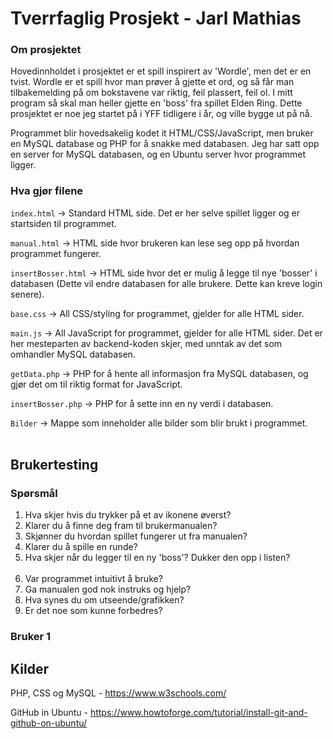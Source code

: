 # Tverrfaglig Prosjekt - Jarl Mathias

### Om prosjektet
Hovedinnholdet i prosjektet er et spill inspirert av 'Wordle', men det er en tvist. Wordle er et spill hvor man prøver å gjette et ord, og så får man tilbakemelding på om bokstavene var riktig, feil plassert, feil ol. I mitt program så skal man heller gjette en 'boss' fra spillet Elden Ring. Dette prosjektet er noe jeg startet på i YFF tidligere i år, og ville bygge ut på nå.

Programmet blir hovedsakelig kodet it HTML/CSS/JavaScript, men bruker en MySQL database og PHP for å snakke med databasen. Jeg har satt opp en server for MySQL databasen, og en Ubuntu server hvor programmet ligger.

### Hva gjør filene
``index.html`` → Standard HTML side. Det er her selve spillet ligger og er startsiden til programmet.

``manual.html`` → HTML side hvor brukeren kan lese seg opp på hvordan programmet fungerer.

``insertBosser.html`` → HTML side hvor det er mulig å legge til nye 'bosser' i databasen (Dette vil endre databasen for alle brukere. Dette kan kreve login senere).

``base.css`` → All CSS/styling for programmet, gjelder for alle HTML sider.

``main.js`` → All JavaScript for programmet, gjelder for alle HTML sider. Det er her mesteparten av backend-koden skjer, med unntak av det som omhandler MySQL databasen.

``getData.php`` → PHP for å hente all informasjon fra MySQL databasen, og gjør det om til riktig format for JavaScript.

``insertBosser.php`` → PHP for å sette inn en ny verdi i databasen.

``Bilder`` → Mappe som inneholder alle bilder som blir brukt i programmet.
<br><br>
## Brukertesting

### Spørsmål
1. Hva skjer hvis du trykker på et av ikonene øverst?
2. Klarer du å finne deg fram til brukermanualen?
3. Skjønner du hvordan spillet fungerer ut fra manualen?
4. Klarer du å spille en runde?
5. Hva skjer når du legger til en ny 'boss'? Dukker den opp i listen?
<br><br>
6. Var programmet intuitivt å bruke?
7. Ga manualen god nok instruks og hjelp?
8. Hva synes du om utseende/grafikken?
9. Er det noe som kunne forbedres?

### Bruker 1


## Kilder
PHP, CSS og MySQL - https://www.w3schools.com/

GitHub in Ubuntu - https://www.howtoforge.com/tutorial/install-git-and-github-on-ubuntu/
